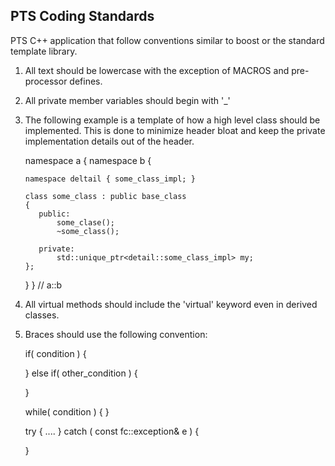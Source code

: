 PTS Coding Standards
--------------------

PTS C++ application that follow conventions similar to boost or the standard template library.

  1) All text should be lowercase with the exception of MACROS and pre-processor defines.

  2) All private member variables should begin with '_'

  3) The following example is a template of how a high level class should be implemented.  This is done to
     minimize header bloat and keep the private implementation details out of the header.

      namespace a { namespace b { 

         namespace deltail { some_class_impl; }

         class some_class : public base_class
         {
            public:
                some_clase();
                ~some_class();

            private:
                std::unique_ptr<detail::some_class_impl> my;
         };

      } } // a::b

   4) All virtual methods should include the 'virtual' keyword even in derived classes.

   5) Braces should use the following convention:

      if( condition )
      {

      } else if( other_condition ) {
      
      }

      while( condition )
      {
      }

      try {
        ....
      } 
      catch ( const fc::exception& e )
      {

      }

   
